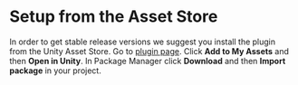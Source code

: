 # Setup from the Asset Store

In order to get stable release versions we suggest you install the plugin from the Unity Asset Store. Go to [plugin page](https://assetstore.unity.com/packages/slug/267088). Click **Add to My Assets** and then **Open in Unity**. In Package Manager click **Download** and then **Import package** in your project.
